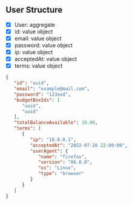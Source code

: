 ## User Structure

- [x]  User: aggregate
- [x]  id: value object
- [x]  email: value object
- [x]  password: value object
- [x]  ip: value object
- [x]  acceptedAt: value object
- [x]  terms: value object

```json
{
   "id": "uuid",
   "email": "example@mail.com",
   "password": "123asd",
   "budgetBoxIds": [
      "uuid",
      "uuid"
   ],
   "totalBalanceAvailable": 10.00,
   "terms": [
      {
         "ip": "10.0.0.1",
         "acceptedAt": "2022-07-26 22:00:00",
         "userAgent": {
            "name": "firefox",
            "version": "86.0.0",
            "os": "Linux",
            "type": "browser"
         }
      }
   ]
}
```
